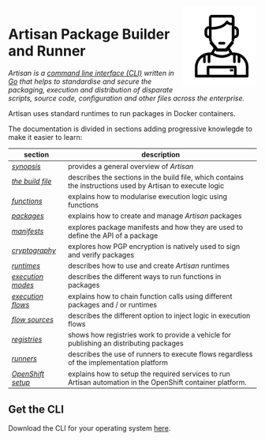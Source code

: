 <img src="https://github.com/gatblau/artisan/raw/master/artisan.png" width="150" align="right"/>

# Artisan Package Builder and Runner

*Artisan is a [command line interface (CLI)](https://en.wikipedia.org/wiki/Command-line_interface) written in [Go](https://golang.org/) that helps to standardise and secure the packaging, execution and distribution of
disparate scripts, source code, configuration and other files across the enterprise.*

Artisan uses standard runtimes to run packages in Docker containers.

The documentation is divided in sections adding progressive knowlegde to make it easier to learn:

| section | description |
|---|---|
| [*synopsis*](synopsis.md)| provides a general overview of *Artisan* |
| [*the build file*](buildfile.md)| describes the sections in the build file, which contains the instructions used by Artisan to execute logic |
| [*functions*](function.md)| explains how to modularise execution logic using functions |
| [*packages*](package.md) | explains how to create and manage *Artisan* packages |
| [*manifests*](manifest.md) | explores package manifests and how they are used to define the API of a package |
| [*cryptography*](cryptography.md) | explores how PGP encryption is natively used to sign and verify packages |
| [*runtimes*](runtime.md) | describes how to use and create *Artisan* runtimes |
| [*execution modes*](execution.md) | describes the different ways to run functions in packages |
| [*execution flows*](flow.md) | explains how to chain function calls using different packages and / or runtimes |
| [*flow sources*](flowsource.md) | describes the different option to inject logic in execution flows |
| [*registries*](registry.md) | shows how registries work to provide a vehicle for publishing an distributing  packages |
| [*runners*](runner.md) | describes the use of runners to execute flows regardless of the implementation platform |
| [*OpenShift setup*](openshift-setup/readme.md) | explains how to setup the required services to run Artisan automation in the OpenShift container platform. |

## Get the CLI

Download the CLI for your operating system [here](../bin/).
